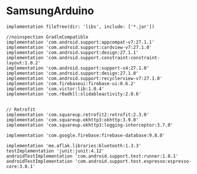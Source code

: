 # SamsungArduino

    implementation fileTree(dir: 'libs', include: ['*.jar'])

    //noinspection GradleCompatible
    implementation 'com.android.support:appcompat-v7:27.1.1'
    implementation 'com.android.support:cardview-v7:27.1.0'
    implementation 'com.android.support:design:27.1.1'
    implementation 'com.android.support.constraint:constraint-layout:1.0.2'
    implementation 'com.android.support:support-v4:27.1.0'
    implementation 'com.android.support:design:27.1.0'
    implementation 'com.android.support:recyclerview-v7:27.1.0'
    implementation 'com.firebaseui:firebase-ui:0.6.2'
    implementation 'com.victor:lib:1.0.4'
    implementation 'com.r0adkll:slidableactivity:2.0.6'


    // Retrofit
    implementation 'com.squareup.retrofit2:retrofit:2.3.0'
    implementation 'com.squareup.okhttp3:okhttp:3.9.0'
    implementation 'com.squareup.okhttp3:logging-interceptor:3.7.0'

    implementation 'com.google.firebase:firebase-database:9.8.0'

    implementation 'me.aflak.libraries:bluetooth:1.3.3'
    testImplementation 'junit:junit:4.12'
    androidTestImplementation 'com.android.support.test:runner:1.0.1'
    androidTestImplementation 'com.android.support.test.espresso:espresso-core:3.0.1'
